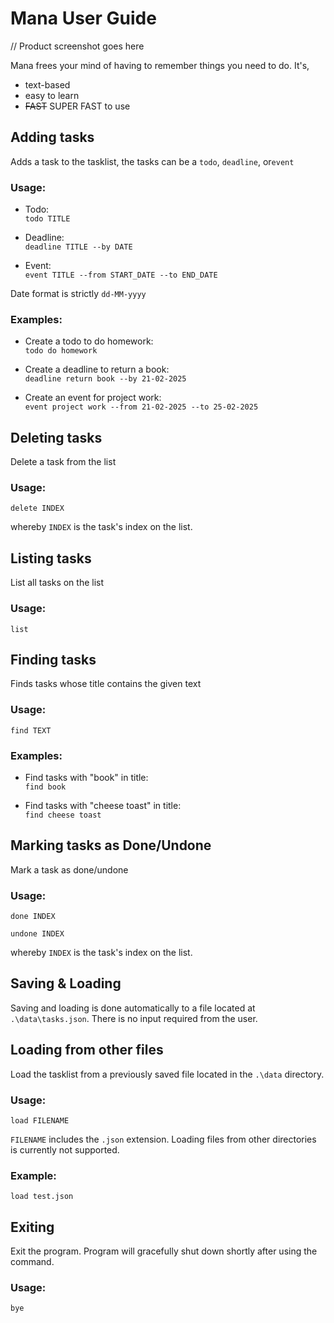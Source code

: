 # Mana User Guide

// Product screenshot goes here

Mana frees your mind of having to remember things you need to do. It's,
- text-based
- easy to learn 
- ~~FAST~~ SUPER FAST to use

## Adding tasks
Adds a task to the tasklist, the tasks can be a `todo`, `deadline`, or`event`
### Usage:
* Todo: \
  `todo TITLE`


* Deadline: \
  `deadline TITLE --by DATE`


* Event: \
  `event TITLE --from START_DATE --to END_DATE`

Date format is strictly `dd-MM-yyyy` 

### Examples: 
* Create a todo to do homework: \
  `todo do homework`


* Create a deadline to return a book: \
  `deadline return book --by 21-02-2025`


* Create an event for project work: \
  `event project work --from 21-02-2025 --to 25-02-2025`

## Deleting tasks
Delete a task from the list

### Usage:
`delete INDEX`

whereby `INDEX` is the task's index on the list.  


## Listing tasks
List all tasks on the list

### Usage:
`list`


## Finding tasks
Finds tasks whose title contains the given text

### Usage:
`find TEXT`

### Examples:
* Find tasks with "book" in title:\
`find book`


* Find tasks with "cheese toast" in title:\
`find cheese toast`


## Marking tasks as Done/Undone
Mark a task as done/undone
### Usage:

`done INDEX`

`undone INDEX`

whereby `INDEX` is the task's index on the list.

## Saving & Loading
Saving and loading is done automatically to a file located at `.\data\tasks.json`.
There is no input required from the user. 

## Loading from other files
Load the tasklist from a previously saved file located in the `.\data` directory.

### Usage:
`load FILENAME` 

`FILENAME` includes the `.json` extension. Loading files from other directories is currently not supported.

### Example:
`load test.json`


## Exiting
Exit the program. Program will gracefully shut down shortly after using the command.

### Usage:
`bye`
